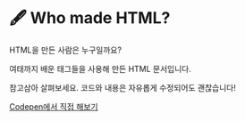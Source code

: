 # 🖋  Who made HTML?

HTML을 만든 사람은 누구일까요?

여태까지 배운 태그들을 사용해 만든 HTML 문서입니다.

참고삼아 살펴보세요. 코드와 내용은 자유롭게 수정되어도 괜찮습니다!

[Codepen에서 직접 해보기](https://codepen.io/vanillacoding/pen/XWzmpaj?editors=1000)

